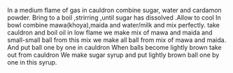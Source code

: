 In a medium flame of gas in cauldron combine sugar, water and cardamon powder. Bring to a boil ,strirring ,until sugar has dissolved .Allow to cool 
In bowl combine mawa(khoya),maida and water/milk and mix perfectly.
take cauldron and boil oil in low flame
we make mix of mawa and maida and small-small ball from this mix 
we make all ball from mix of mawa and maida.
And put ball one by one in cauldron 
When balls become lightly brown take out from cauldron 
We make sugar syrup and put lightly brown ball one by one in this syrup.    